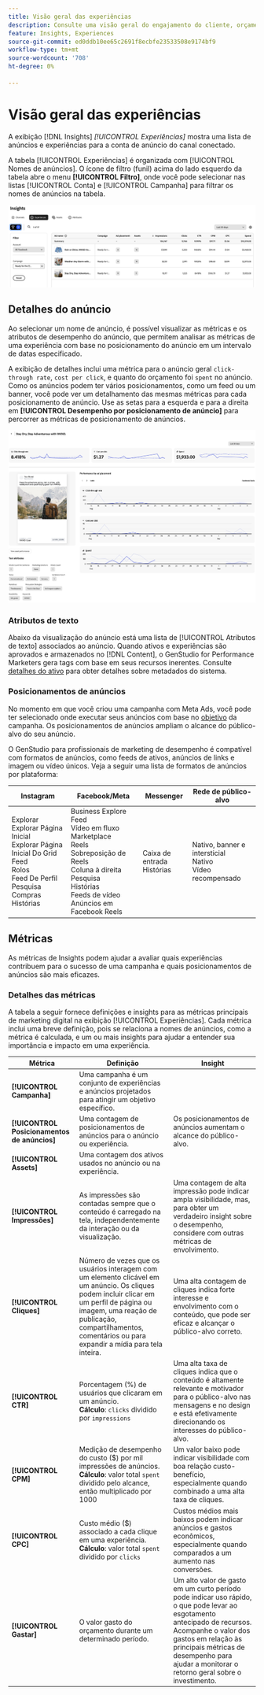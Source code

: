 ```yaml
---
title: Visão geral das experiências
description: Consulte uma visão geral do engajamento do cliente, orçamento e despesas para experiências e desempenho do ativo no Adobe GenStudio para profissionais de marketing de desempenho.
feature: Insights, Experiences
source-git-commit: ed0ddb10ee65c2691f8ecbfe23533508e9174bf9
workflow-type: tm+mt
source-wordcount: '708'
ht-degree: 0%

---
```



# Visão geral das experiências

A exibição [!DNL Insights] _[!UICONTROL Experiências]_ mostra uma lista de anúncios e experiências para a conta de anúncio do canal conectado.

A tabela [!UICONTROL Experiências] é organizada com [!UICONTROL Nomes de anúncios]. O ícone de filtro (funil) acima do lado esquerdo da tabela abre o menu **[!UICONTROL Filtro]**, onde você pode selecionar nas listas [!UICONTROL Conta] e [!UICONTROL Campanha] para filtrar os nomes de anúncios na tabela.

![Filtro e tabela de experiências](../../assets/insights-experiences-filter.png)

## Detalhes do anúncio

Ao selecionar um nome de anúncio, é possível visualizar as métricas e os atributos de desempenho do anúncio, que permitem analisar as métricas de uma experiência com base no posicionamento do anúncio em um intervalo de datas especificado.

A exibição de detalhes inclui uma métrica para o anúncio geral `click-through rate`, `cost per click`, e quanto do orçamento foi `spent` no anúncio. Como os anúncios podem ter vários posicionamentos, como um feed ou um banner, você pode ver um detalhamento das mesmas métricas para cada posicionamento de anúncio. Use as setas para a esquerda e para a direita em **[!UICONTROL Desempenho por posicionamento de anúncio]** para percorrer as métricas de posicionamento de anúncios.

![Detalhes do anúncio com métricas e posicionamentos de anúncios](../../assets/insights-ad-details.png)

### Atributos de texto

Abaixo da visualização do anúncio está uma lista de [!UICONTROL Atributos de texto] associados ao anúncio. Quando ativos e experiências são aprovados e armazenados no [!DNL Content], o GenStudio for Performance Marketers gera tags com base em seus recursos inerentes. Consulte [detalhes do ativo](../content/asset-details.md#system-metadata) para obter detalhes sobre metadados do sistema.

### Posicionamentos de anúncios

No momento em que você criou uma campanha com Meta Ads, você pode ter selecionado onde executar seus anúncios com base no [objetivo](channels.md#objectives) da campanha. Os posicionamentos de anúncios ampliam o alcance do público-alvo do seu anúncio.

O GenStudio para profissionais de marketing de desempenho é compatível com formatos de anúncios, como feeds de ativos, anúncios de links e imagem ou vídeo únicos. Veja a seguir uma lista de formatos de anúncios por plataforma:

| Instagram | Facebook/Meta | Messenger | Rede de público-alvo |
| --- | --- | --- | --- |
| Explorar<br>Explorar Página Inicial<br>Explorar Página Inicial Do Grid<br>Feed<br>Rolos<br>Feed De Perfil<br>Pesquisa<br>Compras<br>Histórias | Business Explore<br>Feed<br>Vídeo em fluxo<br>Marketplace<br>Reels<br>Sobreposição de Reels<br>Coluna à direita<br>Pesquisa<br>Histórias<br>Feeds de vídeo<br>Anúncios em Facebook Reels | Caixa de entrada<br>Histórias | Nativo, banner e intersticial<br>Nativo<br>Vídeo recompensado |

## Métricas

As métricas de Insights podem ajudar a avaliar quais experiências contribuem para o sucesso de uma campanha e quais posicionamentos de anúncios são mais eficazes.

### Detalhes das métricas

A tabela a seguir fornece definições e insights para as métricas principais de marketing digital na exibição [!UICONTROL Experiências]. Cada métrica inclui uma breve definição, pois se relaciona a nomes de anúncios, como a métrica é calculada, e um ou mais insights para ajudar a entender sua importância e impacto em uma experiência.

| Métrica | Definição | Insight |
| ---------------------- | ----------------------------- | -------------------------------- |
| **[!UICONTROL Campanha]** | Uma campanha é um conjunto de experiências e anúncios projetados para atingir um objetivo específico. | |
| **[!UICONTROL Posicionamentos de anúncios]** | Uma contagem de posicionamentos de anúncios para o anúncio ou experiência. | Os posicionamentos de anúncios aumentam o alcance do público-alvo. |
| **[!UICONTROL Assets]** | Uma contagem dos ativos usados no anúncio ou na experiência. | |
| **[!UICONTROL Impressões]** | As impressões são contadas sempre que o conteúdo é carregado na tela, independentemente da interação ou da visualização. | Uma contagem de alta impressão pode indicar ampla visibilidade, mas, para obter um verdadeiro insight sobre o desempenho, considere com outras métricas de envolvimento. |
| **[!UICONTROL Cliques]** | Número de vezes que os usuários interagem com um elemento clicável em um anúncio. Os cliques podem incluir clicar em um perfil de página ou imagem, uma reação de publicação, compartilhamentos, comentários ou para expandir a mídia para tela inteira. | Uma alta contagem de cliques indica forte interesse e envolvimento com o conteúdo, que pode ser eficaz e alcançar o público-alvo correto. |
| **[!UICONTROL CTR]** | Porcentagem (%) de usuários que clicaram em um anúncio.<br>**Cálculo**: `clicks` dividido por `impressions` | Uma alta taxa de cliques indica que o conteúdo é altamente relevante e motivador para o público-alvo nas mensagens e no design e está efetivamente direcionando os interesses do público-alvo. |
| **[!UICONTROL CPM]** | Medição de desempenho do custo ($) por mil impressões de anúncios.<br>**Cálculo**: valor total `spent` dividido pelo alcance, então multiplicado por 1000 | Um valor baixo pode indicar visibilidade com boa relação custo-benefício, especialmente quando combinado a uma alta taxa de cliques. |
| **[!UICONTROL CPC]** | Custo médio ($) associado a cada clique em uma experiência.<br>**Cálculo**: valor total `spent` dividido por `clicks` | Custos médios mais baixos podem indicar anúncios e gastos econômicos, especialmente quando comparados a um aumento nas conversões. |
| **[!UICONTROL Gastar]** | O valor gasto do orçamento durante um determinado período. | Um alto valor de gasto em um curto período pode indicar uso rápido, o que pode levar ao esgotamento antecipado de recursos. Acompanhe o valor dos gastos em relação às principais métricas de desempenho para ajudar a monitorar o retorno geral sobre o investimento. |
